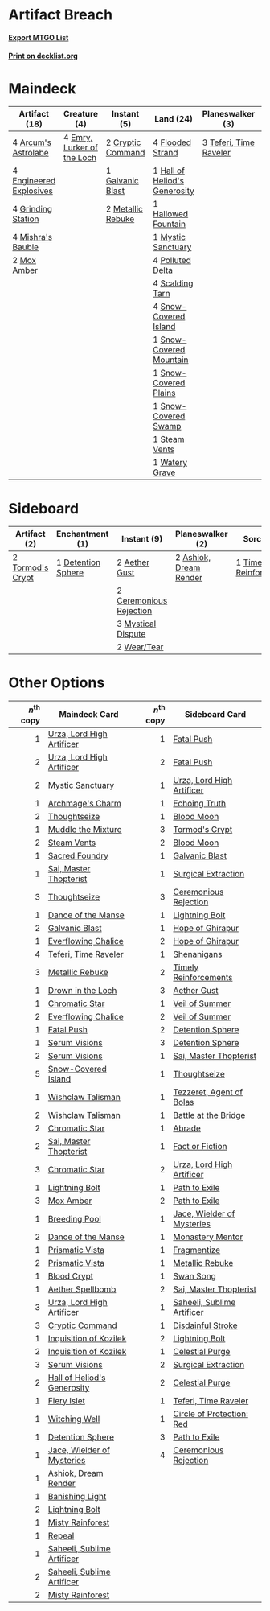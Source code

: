 # Artifact Breach

#### [Export MTGO List](../collection/Artifact%20Breach/Artifact%20Breach.txt)
#### [Print on decklist.org](http://decklist.org/?deckmain=4%09Arcum's%20Astrolabe%0A2%09Cryptic%20Command%0A4%09Emry,%20Lurker%20of%20the%20Loch%0A4%09Engineered%20Explosives%0A4%09Flooded%20Strand%0A1%09Galvanic%20Blast%0A4%09Grinding%20Station%0A1%09Hall%20of%20Heliod's%20Generosity%0A1%09Hallowed%20Fountain%0A2%09Metallic%20Rebuke%0A4%09Mishra's%20Bauble%0A2%09Mox%20Amber%0A1%09Mystic%20Sanctuary%0A4%09Polluted%20Delta%0A4%09Scalding%20Tarn%0A4%09Snow-Covered%20Island%0A1%09Snow-Covered%20Mountain%0A1%09Snow-Covered%20Plains%0A1%09Snow-Covered%20Swamp%0A1%09Steam%20Vents%0A3%09Teferi,%20Time%20Raveler%0A1%09Thassa's%20Oracle%0A1%09Thoughtseize%0A4%09Underworld%20Breach%0A1%09Watery%20Grave&deckside=2%09Aether%20Gust%0A2%09Ashiok,%20Dream%20Render%0A2%09Ceremonious%20Rejection%0A1%09Detention%20Sphere%0A3%09Mystical%20Dispute%0A1%09Timely%20Reinforcements%0A2%09Tormod's%20Crypt%0A2%09Wear/Tear)
# Maindeck

|                                          Artifact (18)                                          |                                            Creature (4)                                             |                                        Instant (5)                                         |                                               Land (24)                                                |                                        Planeswalker (3)                                         |                                       Sorcery (1)                                       |    Unknown (5)    |
|-------------------------------------------------------------------------------------------------|-----------------------------------------------------------------------------------------------------|--------------------------------------------------------------------------------------------|--------------------------------------------------------------------------------------------------------|-------------------------------------------------------------------------------------------------|-----------------------------------------------------------------------------------------|-------------------|
|4 [Arcum's Astrolabe](http://gatherer.wizards.com/Pages/Card/Details.aspx?multiverseid=464169)   |4 [Emry, Lurker of the Loch](http://gatherer.wizards.com/Pages/Card/Details.aspx?multiverseid=473005)|2 [Cryptic Command](http://gatherer.wizards.com/Pages/Card/Details.aspx?multiverseid=438614)|4 [Flooded Strand](http://gatherer.wizards.com/Pages/Card/Details.aspx?multiverseid=405098)             |3 [Teferi, Time Raveler](http://gatherer.wizards.com/Pages/Card/Details.aspx?multiverseid=461148)|1 [Thoughtseize](http://gatherer.wizards.com/Pages/Card/Details.aspx?multiverseid=438676)|1 Thassa's Oracle  |
|4 [Engineered Explosives](http://gatherer.wizards.com/Pages/Card/Details.aspx?multiverseid=50139)|                                                                                                     |1 [Galvanic Blast](http://gatherer.wizards.com/Pages/Card/Details.aspx?multiverseid=442781) |1 [Hall of Heliod's Generosity](http://gatherer.wizards.com/Pages/Card/Details.aspx?multiverseid=464190)|                                                                                                 |                                                                                         |4 Underworld Breach|
|4 [Grinding Station](http://gatherer.wizards.com/Pages/Card/Details.aspx?multiverseid=51229)     |                                                                                                     |2 [Metallic Rebuke](http://gatherer.wizards.com/Pages/Card/Details.aspx?multiverseid=423706)|1 [Hallowed Fountain](http://gatherer.wizards.com/Pages/Card/Details.aspx?multiverseid=97071)           |                                                                                                 |                                                                                         |                   |
|4 [Mishra's Bauble](http://gatherer.wizards.com/Pages/Card/Details.aspx?multiverseid=122122)     |                                                                                                     |                                                                                            |1 [Mystic Sanctuary](http://gatherer.wizards.com/Pages/Card/Details.aspx?multiverseid=473209)           |                                                                                                 |                                                                                         |                   |
|2 [Mox Amber](http://gatherer.wizards.com/Pages/Card/Details.aspx?multiverseid=443112)           |                                                                                                     |                                                                                            |4 [Polluted Delta](http://gatherer.wizards.com/Pages/Card/Details.aspx?multiverseid=405104)             |                                                                                                 |                                                                                         |                   |
|                                                                                                 |                                                                                                     |                                                                                            |4 [Scalding Tarn](http://gatherer.wizards.com/Pages/Card/Details.aspx?multiverseid=405107)              |                                                                                                 |                                                                                         |                   |
|                                                                                                 |                                                                                                     |                                                                                            |4 [Snow-Covered Island](http://gatherer.wizards.com/Pages/Card/Details.aspx?multiverseid=121130)        |                                                                                                 |                                                                                         |                   |
|                                                                                                 |                                                                                                     |                                                                                            |1 [Snow-Covered Mountain](http://gatherer.wizards.com/Pages/Card/Details.aspx?multiverseid=121233)      |                                                                                                 |                                                                                         |                   |
|                                                                                                 |                                                                                                     |                                                                                            |1 [Snow-Covered Plains](http://gatherer.wizards.com/Pages/Card/Details.aspx?multiverseid=121267)        |                                                                                                 |                                                                                         |                   |
|                                                                                                 |                                                                                                     |                                                                                            |1 [Snow-Covered Swamp](http://gatherer.wizards.com/Pages/Card/Details.aspx?multiverseid=121256)         |                                                                                                 |                                                                                         |                   |
|                                                                                                 |                                                                                                     |                                                                                            |1 [Steam Vents](http://gatherer.wizards.com/Pages/Card/Details.aspx?multiverseid=405109)                |                                                                                                 |                                                                                         |                   |
|                                                                                                 |                                                                                                     |                                                                                            |1 [Watery Grave](http://gatherer.wizards.com/Pages/Card/Details.aspx?multiverseid=405114)               |                                                                                                 |                                                                                         |                   |


# Sideboard

|                                       Artifact (2)                                        |                                       Enchantment (1)                                       |                                           Instant (9)                                            |                                        Planeswalker (2)                                         |                                           Sorcery (1)                                            |
|-------------------------------------------------------------------------------------------|---------------------------------------------------------------------------------------------|--------------------------------------------------------------------------------------------------|-------------------------------------------------------------------------------------------------|--------------------------------------------------------------------------------------------------|
|2 [Tormod's Crypt](http://gatherer.wizards.com/Pages/Card/Details.aspx?multiverseid=389723)|1 [Detention Sphere](http://gatherer.wizards.com/Pages/Card/Details.aspx?multiverseid=460139)|2 [Aether Gust](http://gatherer.wizards.com/Pages/Card/Details.aspx?multiverseid=466796)          |2 [Ashiok, Dream Render](http://gatherer.wizards.com/Pages/Card/Details.aspx?multiverseid=461155)|1 [Timely Reinforcements](http://gatherer.wizards.com/Pages/Card/Details.aspx?multiverseid=220074)|
|                                                                                           |                                                                                             |2 [Ceremonious Rejection](http://gatherer.wizards.com/Pages/Card/Details.aspx?multiverseid=417613)|                                                                                                 |                                                                                                  |
|                                                                                           |                                                                                             |3 [Mystical Dispute](http://gatherer.wizards.com/Pages/Card/Details.aspx?multiverseid=473020)     |                                                                                                 |                                                                                                  |
|                                                                                           |                                                                                             |2 [Wear/Tear](http://gatherer.wizards.com/Pages/Card/Details.aspx?multiverseid=368950)            |                                                                                                 |                                                                                                  |


# Other Options

|*n*<sup>th</sup> copy|                                            Maindeck Card                                             |*n*<sup>th</sup> copy|                                           Sideboard Card                                            |
|--------------------:|------------------------------------------------------------------------------------------------------|--------------------:|-----------------------------------------------------------------------------------------------------|
|                    1|[Urza, Lord High Artificer](http://gatherer.wizards.com/Pages/Card/Details.aspx?multiverseid=464024)  |                    1|[Fatal Push](http://gatherer.wizards.com/Pages/Card/Details.aspx?multiverseid=423724)                |
|                    2|[Urza, Lord High Artificer](http://gatherer.wizards.com/Pages/Card/Details.aspx?multiverseid=464024)  |                    2|[Fatal Push](http://gatherer.wizards.com/Pages/Card/Details.aspx?multiverseid=423724)                |
|                    2|[Mystic Sanctuary](http://gatherer.wizards.com/Pages/Card/Details.aspx?multiverseid=473209)           |                    1|[Urza, Lord High Artificer](http://gatherer.wizards.com/Pages/Card/Details.aspx?multiverseid=464024) |
|                    1|[Archmage's Charm](http://gatherer.wizards.com/Pages/Card/Details.aspx?multiverseid=463989)           |                    1|[Echoing Truth](http://gatherer.wizards.com/Pages/Card/Details.aspx?multiverseid=405212)             |
|                    2|[Thoughtseize](http://gatherer.wizards.com/Pages/Card/Details.aspx?multiverseid=438676)               |                    1|[Blood Moon](http://gatherer.wizards.com/Pages/Card/Details.aspx?multiverseid=45386)                 |
|                    1|[Muddle the Mixture](http://gatherer.wizards.com/Pages/Card/Details.aspx?multiverseid=88955)          |                    3|[Tormod's Crypt](http://gatherer.wizards.com/Pages/Card/Details.aspx?multiverseid=389723)            |
|                    2|[Steam Vents](http://gatherer.wizards.com/Pages/Card/Details.aspx?multiverseid=405109)                |                    2|[Blood Moon](http://gatherer.wizards.com/Pages/Card/Details.aspx?multiverseid=45386)                 |
|                    1|[Sacred Foundry](http://gatherer.wizards.com/Pages/Card/Details.aspx?multiverseid=405106)             |                    1|[Galvanic Blast](http://gatherer.wizards.com/Pages/Card/Details.aspx?multiverseid=442781)            |
|                    1|[Sai, Master Thopterist](http://gatherer.wizards.com/Pages/Card/Details.aspx?multiverseid=447205)     |                    1|[Surgical Extraction](http://gatherer.wizards.com/Pages/Card/Details.aspx?multiverseid=397706)       |
|                    3|[Thoughtseize](http://gatherer.wizards.com/Pages/Card/Details.aspx?multiverseid=438676)               |                    3|[Ceremonious Rejection](http://gatherer.wizards.com/Pages/Card/Details.aspx?multiverseid=417613)     |
|                    1|[Dance of the Manse](http://gatherer.wizards.com/Pages/Card/Details.aspx?multiverseid=473148)         |                    1|[Lightning Bolt](http://gatherer.wizards.com/Pages/Card/Details.aspx?multiverseid=806)               |
|                    2|[Galvanic Blast](http://gatherer.wizards.com/Pages/Card/Details.aspx?multiverseid=442781)             |                    1|[Hope of Ghirapur](http://gatherer.wizards.com/Pages/Card/Details.aspx?multiverseid=423821)          |
|                    1|[Everflowing Chalice](http://gatherer.wizards.com/Pages/Card/Details.aspx?multiverseid=220534)        |                    2|[Hope of Ghirapur](http://gatherer.wizards.com/Pages/Card/Details.aspx?multiverseid=423821)          |
|                    4|[Teferi, Time Raveler](http://gatherer.wizards.com/Pages/Card/Details.aspx?multiverseid=461148)       |                    1|[Shenanigans](http://gatherer.wizards.com/Pages/Card/Details.aspx?multiverseid=464095)               |
|                    3|[Metallic Rebuke](http://gatherer.wizards.com/Pages/Card/Details.aspx?multiverseid=423706)            |                    2|[Timely Reinforcements](http://gatherer.wizards.com/Pages/Card/Details.aspx?multiverseid=220074)     |
|                    1|[Drown in the Loch](http://gatherer.wizards.com/Pages/Card/Details.aspx?multiverseid=473150)          |                    3|[Aether Gust](http://gatherer.wizards.com/Pages/Card/Details.aspx?multiverseid=466796)               |
|                    1|[Chromatic Star](http://gatherer.wizards.com/Pages/Card/Details.aspx?multiverseid=135279)             |                    1|[Veil of Summer](http://gatherer.wizards.com/Pages/Card/Details.aspx?multiverseid=466952)            |
|                    2|[Everflowing Chalice](http://gatherer.wizards.com/Pages/Card/Details.aspx?multiverseid=220534)        |                    2|[Veil of Summer](http://gatherer.wizards.com/Pages/Card/Details.aspx?multiverseid=466952)            |
|                    1|[Fatal Push](http://gatherer.wizards.com/Pages/Card/Details.aspx?multiverseid=423724)                 |                    2|[Detention Sphere](http://gatherer.wizards.com/Pages/Card/Details.aspx?multiverseid=460139)          |
|                    1|[Serum Visions](http://gatherer.wizards.com/Pages/Card/Details.aspx?multiverseid=50145)               |                    3|[Detention Sphere](http://gatherer.wizards.com/Pages/Card/Details.aspx?multiverseid=460139)          |
|                    2|[Serum Visions](http://gatherer.wizards.com/Pages/Card/Details.aspx?multiverseid=50145)               |                    1|[Sai, Master Thopterist](http://gatherer.wizards.com/Pages/Card/Details.aspx?multiverseid=447205)    |
|                    5|[Snow-Covered Island](http://gatherer.wizards.com/Pages/Card/Details.aspx?multiverseid=121130)        |                    1|[Thoughtseize](http://gatherer.wizards.com/Pages/Card/Details.aspx?multiverseid=438676)              |
|                    1|[Wishclaw Talisman](http://gatherer.wizards.com/Pages/Card/Details.aspx?multiverseid=473072)          |                    1|[Tezzeret, Agent of Bolas](http://gatherer.wizards.com/Pages/Card/Details.aspx?multiverseid=214065)  |
|                    2|[Wishclaw Talisman](http://gatherer.wizards.com/Pages/Card/Details.aspx?multiverseid=473072)          |                    1|[Battle at the Bridge](http://gatherer.wizards.com/Pages/Card/Details.aspx?multiverseid=423720)      |
|                    2|[Chromatic Star](http://gatherer.wizards.com/Pages/Card/Details.aspx?multiverseid=135279)             |                    1|[Abrade](http://gatherer.wizards.com/Pages/Card/Details.aspx?multiverseid=430772)                    |
|                    2|[Sai, Master Thopterist](http://gatherer.wizards.com/Pages/Card/Details.aspx?multiverseid=447205)     |                    1|[Fact or Fiction](http://gatherer.wizards.com/Pages/Card/Details.aspx?multiverseid=405223)           |
|                    3|[Chromatic Star](http://gatherer.wizards.com/Pages/Card/Details.aspx?multiverseid=135279)             |                    2|[Urza, Lord High Artificer](http://gatherer.wizards.com/Pages/Card/Details.aspx?multiverseid=464024) |
|                    1|[Lightning Bolt](http://gatherer.wizards.com/Pages/Card/Details.aspx?multiverseid=806)                |                    1|[Path to Exile](http://gatherer.wizards.com/Pages/Card/Details.aspx?multiverseid=220511)             |
|                    3|[Mox Amber](http://gatherer.wizards.com/Pages/Card/Details.aspx?multiverseid=443112)                  |                    2|[Path to Exile](http://gatherer.wizards.com/Pages/Card/Details.aspx?multiverseid=220511)             |
|                    1|[Breeding Pool](http://gatherer.wizards.com/Pages/Card/Details.aspx?multiverseid=97088)               |                    1|[Jace, Wielder of Mysteries](http://gatherer.wizards.com/Pages/Card/Details.aspx?multiverseid=460981)|
|                    2|[Dance of the Manse](http://gatherer.wizards.com/Pages/Card/Details.aspx?multiverseid=473148)         |                    1|[Monastery Mentor](http://gatherer.wizards.com/Pages/Card/Details.aspx?multiverseid=391883)          |
|                    1|[Prismatic Vista](http://gatherer.wizards.com/Pages/Card/Details.aspx?multiverseid=464193)            |                    1|[Fragmentize](http://gatherer.wizards.com/Pages/Card/Details.aspx?multiverseid=417587)               |
|                    2|[Prismatic Vista](http://gatherer.wizards.com/Pages/Card/Details.aspx?multiverseid=464193)            |                    1|[Metallic Rebuke](http://gatherer.wizards.com/Pages/Card/Details.aspx?multiverseid=423706)           |
|                    1|[Blood Crypt](http://gatherer.wizards.com/Pages/Card/Details.aspx?multiverseid=97102)                 |                    1|[Swan Song](http://gatherer.wizards.com/Pages/Card/Details.aspx?multiverseid=420715)                 |
|                    1|[Aether Spellbomb](http://gatherer.wizards.com/Pages/Card/Details.aspx?multiverseid=220525)           |                    2|[Sai, Master Thopterist](http://gatherer.wizards.com/Pages/Card/Details.aspx?multiverseid=447205)    |
|                    3|[Urza, Lord High Artificer](http://gatherer.wizards.com/Pages/Card/Details.aspx?multiverseid=464024)  |                    1|[Saheeli, Sublime Artificer](http://gatherer.wizards.com/Pages/Card/Details.aspx?multiverseid=461161)|
|                    3|[Cryptic Command](http://gatherer.wizards.com/Pages/Card/Details.aspx?multiverseid=438614)            |                    1|[Disdainful Stroke](http://gatherer.wizards.com/Pages/Card/Details.aspx?multiverseid=420705)         |
|                    1|[Inquisition of Kozilek](http://gatherer.wizards.com/Pages/Card/Details.aspx?multiverseid=416897)     |                    2|[Lightning Bolt](http://gatherer.wizards.com/Pages/Card/Details.aspx?multiverseid=806)               |
|                    2|[Inquisition of Kozilek](http://gatherer.wizards.com/Pages/Card/Details.aspx?multiverseid=416897)     |                    1|[Celestial Purge](http://gatherer.wizards.com/Pages/Card/Details.aspx?multiverseid=183055)           |
|                    3|[Serum Visions](http://gatherer.wizards.com/Pages/Card/Details.aspx?multiverseid=50145)               |                    2|[Surgical Extraction](http://gatherer.wizards.com/Pages/Card/Details.aspx?multiverseid=397706)       |
|                    2|[Hall of Heliod's Generosity](http://gatherer.wizards.com/Pages/Card/Details.aspx?multiverseid=464190)|                    2|[Celestial Purge](http://gatherer.wizards.com/Pages/Card/Details.aspx?multiverseid=183055)           |
|                    1|[Fiery Islet](http://gatherer.wizards.com/Pages/Card/Details.aspx?multiverseid=464187)                |                    1|[Teferi, Time Raveler](http://gatherer.wizards.com/Pages/Card/Details.aspx?multiverseid=461148)      |
|                    1|[Witching Well](http://gatherer.wizards.com/Pages/Card/Details.aspx?multiverseid=473036)              |                    1|[Circle of Protection: Red](http://gatherer.wizards.com/Pages/Card/Details.aspx?multiverseid=841)    |
|                    1|[Detention Sphere](http://gatherer.wizards.com/Pages/Card/Details.aspx?multiverseid=460139)           |                    3|[Path to Exile](http://gatherer.wizards.com/Pages/Card/Details.aspx?multiverseid=220511)             |
|                    1|[Jace, Wielder of Mysteries](http://gatherer.wizards.com/Pages/Card/Details.aspx?multiverseid=460981) |                    4|[Ceremonious Rejection](http://gatherer.wizards.com/Pages/Card/Details.aspx?multiverseid=417613)     |
|                    1|[Ashiok, Dream Render](http://gatherer.wizards.com/Pages/Card/Details.aspx?multiverseid=461155)       |                     |                                                                                                     |
|                    1|[Banishing Light](http://gatherer.wizards.com/Pages/Card/Details.aspx?multiverseid=405135)            |                     |                                                                                                     |
|                    2|[Lightning Bolt](http://gatherer.wizards.com/Pages/Card/Details.aspx?multiverseid=806)                |                     |                                                                                                     |
|                    1|[Misty Rainforest](http://gatherer.wizards.com/Pages/Card/Details.aspx?multiverseid=405102)           |                     |                                                                                                     |
|                    1|[Repeal](http://gatherer.wizards.com/Pages/Card/Details.aspx?multiverseid=405357)                     |                     |                                                                                                     |
|                    1|[Saheeli, Sublime Artificer](http://gatherer.wizards.com/Pages/Card/Details.aspx?multiverseid=461161) |                     |                                                                                                     |
|                    2|[Saheeli, Sublime Artificer](http://gatherer.wizards.com/Pages/Card/Details.aspx?multiverseid=461161) |                     |                                                                                                     |
|                    2|[Misty Rainforest](http://gatherer.wizards.com/Pages/Card/Details.aspx?multiverseid=405102)           |                     |                                                                                                     |

